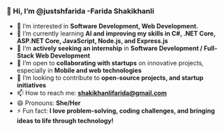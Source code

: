### 👋 Hi, I’m @justshfarida  -Farida Shakikhanli
- 👀 I’m interested in **Software Development, Web Development.**  
- 🌱 I’m currently learning **AI and improving my skills in C#, .NET Core, ASP.NET Core, JavaScript, Node.js, and Express.js**  
- 💼 I’m **actively seeking an internship** in **Software Development / Full-Stack Web Development**  
- 🚀 I’m open to **collaborating with startups** on innovative projects, especially in **Mobile and web technologies**  
- 💞️ I’m looking to contribute to **open-source projects, and startup initiatives**  
- 📫 How to reach me: **[shakikhanlifarida@gmail.com](mailto:shakikhanlifarida@gmail.com)**  
- 😄 Pronouns: **She/Her**  
- ⚡ Fun fact: **I love problem-solving, coding challenges, and bringing ideas to life through technology!**  
